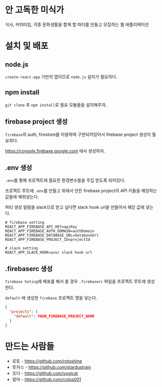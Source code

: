 # 안 고독한 미식가

식사, 커피타임, 각종 문화생활을 함께 할 파티를 만들고 모집하는 웹 애플리케이션

# 설치 및 배포

## node.js

`create-react-app` 기반의 앱이므로 `node.js` 설치가 필요하다.

## npm install

`git clone` 후 `npm install`로 필요 모듈들을 설치해주자.

## firebase project 생성

`firebase`의 auth, firestore를 이용하여 구현되어있어서 firebase project 생성이 필요하다.

https://console.firebase.google.com 에서 생성하자.

## .env 생성

`.env`를 통해 프로젝트에 필요한 환경변수들을 주입 받도록 되어있다.

프로젝트 루트에 `.env`를 만들고 위에서 만든 firebase project의 API 키들을 해당하는 값들에 채워넣는다.

파티 생성 알람을 slack으로 받고 싶다면 slack hook url을 만들어서 해당 값에 넣는다.

```
# firebase setting
REACT_APP_FIREBASE_API_KEY=apiKey
REACT_APP_FIREBASE_AUTH_DOMAIN=authDomain
REACT_APP_FIREBASE_DATABASE_URL=databaseUrl
REACT_APP_FIREBASE_PROJECT_ID=projectId

# slack setting
REACT_APP_SLACK_HOOK=your slack hook url
```

## .firebaserc 생성

`firebase hoting`에 배포를 해서 쓸 경우 `.firebaserc` 파일을 프로젝트 루트에 생성한다.

`default` 에 생성한 `firebase` 프로젝트 명을 넣는다.

```json
{
  "projects": {
    "default": YOUR_FIREBASE_PROJECT_NAME   
  }
}
```

# 만드는 사람들

- 로토 - https://github.com/rotoshine
- 루카스 - https://github.com/stardustrain
- 오다 - https://github.com/yogicat
- 알마 - https://github.com/colus001